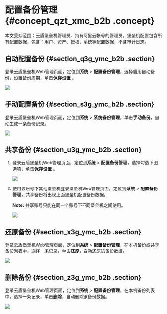 # 配置备份管理 {#concept_qzt_xmc_b2b .concept}

本文受众范围：云盾堡垒机管理员、持有阿里云帐号的管理员。堡垒机配置包含所有配置数据，包含：用户、资产、授权、系统等配置数据，不含审计日志。

## 自动配置备份 {#section_q3g_ymc_b2b .section}

登录云盾堡垒机Web管理页面，定位到**系统** \> **配置备份管理**，选择启用自动备份，设置备份周期，单击**保存设置** 。

![](http://static-aliyun-doc.oss-cn-hangzhou.aliyuncs.com/assets/img/12737/6005_zh-CN.png)

## 手动配置备份 {#section_s3g_ymc_b2b .section}

登录云盾堡垒机Web管理页面，定位到**系统** \> **系统备份管理**，单击**手动备份**，自动生成一条备份记录。

![](http://static-aliyun-doc.oss-cn-hangzhou.aliyuncs.com/assets/img/12737/6006_zh-CN.png)

## 共享备份 {#section_u3g_ymc_b2b .section}

1.  登录云盾堡垒机Web管理页面，定位到**系统** \> **配置备份管理**，选择勾选下图选项，单击**保存设置** 。

    ![](http://static-aliyun-doc.oss-cn-hangzhou.aliyuncs.com/assets/img/12737/6007_zh-CN.png)

2.  使用该账号下其他堡垒机登录堡垒机Web管理页面，定位到**系统** \> **配置备份管理**，共享备份将出现上面堡垒机配置备份数据。

    **Note:** 共享账号只能在同一个账号下不同堡垒机之间使用。

    ![](http://static-aliyun-doc.oss-cn-hangzhou.aliyuncs.com/assets/img/12737/6008_zh-CN.png)


## 还原备份 {#section_x3g_ymc_b2b .section}

登录云盾堡垒机Web管理页面，定位到**系统** \> **配置备份管理**，在本机备份或共享备份列表中，选择一条记录，单击**还原**，自动还原该备份数据。

![](http://static-aliyun-doc.oss-cn-hangzhou.aliyuncs.com/assets/img/12737/6009_zh-CN.png)

## 删除备份 {#section_z3g_ymc_b2b .section}

登录云盾堡垒机Web管理页面，定位到**系统** \> **配置备份管理**，在本机备份列表中，选择一条记录，单击**删除**，自动删除该备份数据。

![](http://static-aliyun-doc.oss-cn-hangzhou.aliyuncs.com/assets/img/12737/6010_zh-CN.png)

